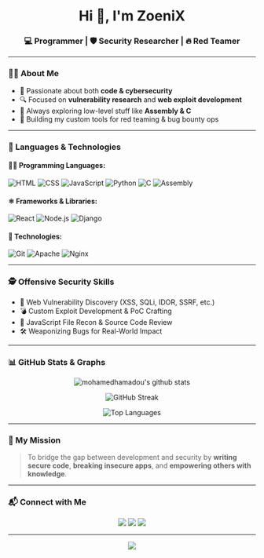 <h1 align="center">Hi 👋, I'm ZoeniX</h1>
<h3 align="center">💻 Programmer | 🛡️ Security Researcher | 🔥 Red Teamer</h3>

---

### 👨‍💻 About Me
- 🧠 Passionate about both **code & cybersecurity**
- 🔍 Focused on **vulnerability research** and **web exploit development**
- 🧬 Always exploring low-level stuff like **Assembly & C**
- 🧪 Building my custom tools for red teaming & bug bounty ops

---

### 🧰 Languages & Technologies

#### 👨‍💻 Programming Languages:
![HTML](https://img.shields.io/badge/-HTML-E34F26?style=flat-square&logo=html5&logoColor=white)
![CSS](https://img.shields.io/badge/-CSS-1572B6?style=flat-square&logo=css3)
![JavaScript](https://img.shields.io/badge/-JavaScript-F7DF1E?style=flat-square&logo=javascript&logoColor=black)
![Python](https://img.shields.io/badge/-Python-3776AB?style=flat-square&logo=python)
![C](https://img.shields.io/badge/-C-00599C?style=flat-square&logo=c)
![Assembly](https://img.shields.io/badge/-Assembly-6E4C13?style=flat-square&logo=hackthebox&logoColor=white)

#### ⚛️ Frameworks & Libraries:
![React](https://img.shields.io/badge/-React-20232A?style=flat-square&logo=react)
![Node.js](https://img.shields.io/badge/-Node.js-339933?style=flat-square&logo=nodedotjs)
![Django](https://img.shields.io/badge/-Django-092E20?style=flat-square&logo=django)

#### 🚀 Technologies:
![Git](https://img.shields.io/badge/-Git-F05032?style=flat-square&logo=git)
![Apache](https://img.shields.io/badge/-Apache-D22128?style=flat-square&logo=apache)
![Nginx](https://img.shields.io/badge/-Nginx-009639?style=flat-square&logo=nginx)

---

### 🕵️ Offensive Security Skills

- 🔎 Web Vulnerability Discovery (XSS, SQLi, IDOR, SSRF, etc.)
- 💣 Custom Exploit Development & PoC Crafting
- 📂 JavaScript File Recon & Source Code Review
- 🛠️ Weaponizing Bugs for Real-World Impact

---

### 📊 GitHub Stats & Graphs

<p align="center">
  <img src="https://github-readme-stats.vercel.app/api?username=z0enix&show_icons=true&theme=radical&count_private=true" alt="mohamedhamadou's github stats"/>
</p>

<p align="center">
  <img src="https://github-readme-streak-stats.herokuapp.com/?user=z0enix&theme=radical" alt="GitHub Streak" />
</p>

<p align="center">
  <img src="https://github-readme-stats.vercel.app/api/top-langs/?username=z0enix&layout=compact&theme=radical" alt="Top Languages"/>
</p>

---

### 🚀 My Mission
> To bridge the gap between development and security by **writing secure code**, **breaking insecure apps**, and **empowering others with knowledge**.

---

### 📬 Connect with Me

<p align="center">
  <a href="https://github.com/z0enix"><img src="https://img.shields.io/badge/GitHub-%2312100E.svg?&style=for-the-badge&logo=github&logoColor=white"/></a>
  <a href="mailto:mohamedhamadouz5ro@gmail.com"><img src="https://img.shields.io/badge/Email-D14836?style=for-the-badge&logo=gmail&logoColor=white"/></a>
  <a href="https://t.me/ze0_nix"><img src="https://img.shields.io/badge/Telegram-2CA5E0?style=for-the-badge&logo=telegram&logoColor=white"/></a>
</p>

---

<p align="center">
  <img src="https://readme-typing-svg.herokuapp.com?font=Fira+Code&size=24&pause=1000&color=F75C7E&center=true&vCenter=true&width=435&lines=Programming+%F0%9F%92%BB;Exploiting+%F0%9F%94%A5;Red+Teaming+%F0%9F%9B%A1%EF%B8%8F;Securing+the+web+%F0%9F%94%91" />
</p>
